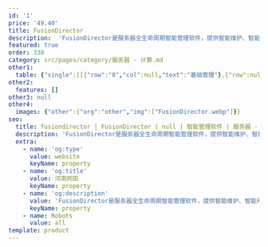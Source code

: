```yaml
---
id: '1'
price: '49.40'
title: FusionDirector
description:  'FusionDirector是服务器全生命周期智能管理软件，提供智能维护、智能升级、智能发现、智能节能和智能部署五大智能管理功能，运维效率提升30%，实时可视化界面为客户提供极致体验'
featured: true
order: 338
category: src/pages/category/服务器 - 计算.md
other1: 
  table: {"single":[[{"row":"8","col":null,"text":"基础管理"},{"row":null,"col":null,"text":"华为服务器型号"},{"row":null,"col":null,"text":"支持华为服务器主流型号"}],[{"row":null,"col":null,"text":"非华为服务器型号"},{"row":null,"col":null,"text":"支持非华为服务器主流型号"}],[{"row":null,"col":null,"text":"告警监控"},{"row":null,"col":null,"text":"7x24小时告警远程监控和自动创建问题单"}],[{"row":null,"col":null,"text":"可视化"},{"row":null,"col":null,"text":"3D数据模型，可视化展示数据中心和机柜的异常设备、空间、温度、功耗、年限等信息。"}],[{"row":null,"col":null,"text":"设备管理规模"},{"row":null,"col":null,"text":"单套：12000机架或200框 E9000\n分级：可级联256套，管理规模达300万台（256*12000台）。"}],[{"row":null,"col":null,"text":"组网约束"},{"row":null,"col":null,"text":"支持IPV4、IPV6组网"}],[{"row":null,"col":null,"text":"分辨率"},{"row":null,"col":null,"text":"推荐显示分辨率：1920*1080/1680*1050"}],[{"row":null,"col":null,"text":"浏览器"},{"row":null,"col":null,"text":"Google Chrome、Mozilla Firefox、Safari、Microsoft Edge"}],[{"row":"5","col":null,"text":"智能运维"},{"row":null,"col":null,"text":"智能维护"},{"row":null,"col":null,"text":"实现高达93%准确率的诊断率；AI内存故障自愈技术，覆盖宕机场景达85.44%，实现预诊愈一体化，降低50%宕机率；AI硬盘故障预测技术，可提前 7-30天预警硬盘风险。"}],[{"row":null,"col":null,"text":"智能升级"},{"row":null,"col":null,"text":"一次制定策略，一键批量升级，提高运维质量，降低运维成本，升级效率提升20倍。"}],[{"row":null,"col":null,"text":"智能节能"},{"row":null,"col":null,"text":"DEMT 2.0 整机能效比提升18%，每万台服务器年节省OPEX约值400台服务器。"}],[{"row":null,"col":null,"text":"智能发现"},{"row":null,"col":null,"text":"实现服务器资产自动盘点，准确率100%，秒级输出盘点报告，实时轨迹可视化追踪，提高空间利用率，对比人工盘点效益，每1000个机柜每年节省约10万美金。"}],[{"row":null,"col":null,"text":"智能部署"},{"row":null,"col":null,"text":"支持主流操作系统部署，从硬件规划到上层软件实现10倍上线效率，自动化配置、纳管、OS部署能力实现100台/天。"}],[{"row":null,"col":null,"text":"能力开放"},{"row":null,"col":null,"text":"能力开放"},{"row":null,"col":null,"text":"提供遵循RESTful协议的北向API接口，包括基础管理和智能运维等接口，大幅度简化与第三方系统的集成，缩短业务上线时间。"}]]}
other2:
  features: []
other3: null
other4:
  images: {"other":{"org":"other","img":["FusionDirector.webp"]}}
seo:
  title: fusiondirector | FusionDirector | null | 智能管理软件 | 服务器 - 计算 | 数据中心
  description: 'FusionDirector是服务器全生命周期智能管理软件，提供智能维护、智能升级、智能发现、智能节能和智能部署五大智能管理功能，运维效率提升30%，实时可视化界面为客户提供极致体验'
  extra:
    - name: 'og:type'
      value: website
      keyName: property
    - name: 'og:title'
      value: 河南网田
      keyName: property
    - name: 'og:description'
      value: 'FusionDirector是服务器全生命周期智能管理软件，提供智能维护、智能升级、智能发现、智能节能和智能部署五大智能管理功能，运维效率提升30%，实时可视化界面为客户提供极致体验'
      keyName: property
    - name: Robots
      value: all
template: product
---
```

